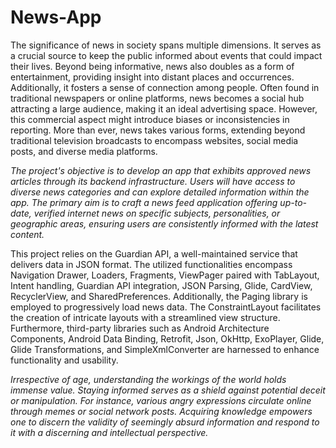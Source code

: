 # News-App

The significance of news in society spans multiple dimensions. 
It serves as a crucial source to keep the public informed about events that could impact their lives. 
Beyond being informative, news also doubles as a form of entertainment, providing insight into distant places and occurrences. 
Additionally, it fosters a sense of connection among people. 
Often found in traditional newspapers or online platforms, news becomes a social hub attracting a large audience, making it an ideal advertising space. 
However, this commercial aspect might introduce biases or inconsistencies in reporting. More than ever, news takes various forms, 
extending beyond traditional television broadcasts to encompass websites, social media posts, and diverse media platforms. 

_The project's objective is to develop an app that exhibits approved news articles through its backend infrastructure. 
Users will have access to diverse news categories and can explore detailed information within the app. 
The primary aim is to craft a news feed application offering up-to-date, verified internet news on specific subjects, personalities, 
or geographic areas, ensuring users are consistently informed with the latest content._

This project relies on the Guardian API, a well-maintained service that delivers data in JSON format. 
The utilized functionalities encompass Navigation Drawer, Loaders, Fragments, ViewPager paired with TabLayout, Intent handling, Guardian API integration, JSON Parsing, Glide, CardView, RecyclerView, and SharedPreferences. 
Additionally, the Paging library is employed to progressively load news data. 
The ConstraintLayout facilitates the creation of intricate layouts with a streamlined view structure. 
Furthermore, third-party libraries such as Android Architecture Components, Android Data Binding, Retrofit, Json, OkHttp, 
ExoPlayer, Glide, Glide Transformations, and SimpleXmlConverter are harnessed to enhance functionality and usability.

_Irrespective of age, understanding the workings of the world holds immense value. 
Staying informed serves as a shield against potential deceit or manipulation. 
For instance, various angry expressions circulate online through memes or social network posts. 
Acquiring knowledge empowers one to discern the validity of seemingly absurd information and respond to it with a discerning and intellectual perspective._

